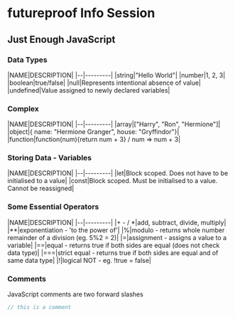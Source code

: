 # futureproof Info Session

## Just Enough JavaScript

### Data Types

|NAME|DESCRIPTION|
|_--_|_---------_|
|string|"Hello World"|
|number|1, 2, 3|
|boolean|true/false|
|null|Represents intentional absence of value|
|undefined|Value assigned to newly declared variables|

### Complex

|NAME|DESCRIPTION|
|_--_|_---------_|
|array|["Harry", "Ron", "Hermione"]|
|object|{ name: "Hermione Granger", house: "Gryffindor"}|
|function|function(num){return num + 3} / num => num + 3|

### Storing Data - Variables

|NAME|DESCRIPTION|
|_--_|_---------_|
|let|Block scoped. Does not have to be initialised to a value|
|const|Block scoped. Must be initialised to a value. Cannot be reassigned|

### Some Essential Operators

|NAME|DESCRIPTION|
|_--_|_---------_|
|+ - / \*|add, subtract, divide, multiply|
|\*\*|exponentiation - 'to the power of'|
|%|modulo - returns whole number remainder of a division (eg. 5%2 = 2)|
|=|assignment - assigns a value to a variable|
|==|equal - returns true if both sides are equal (does not check data type)|
|===|strict equal - returns true if both sides are equal and of same data type|
|!|logical NOT - eg. !true = false|

### Comments

JavaScript comments are two forward slashes

```js
// this is a comment
```
